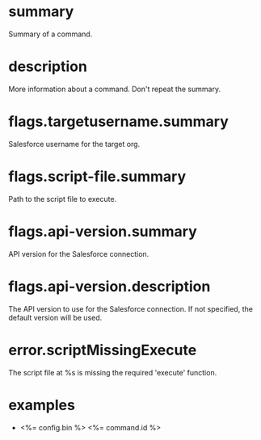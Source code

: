 # summary

Summary of a command.

# description

More information about a command. Don't repeat the summary.

# flags.targetusername.summary

Salesforce username for the target org.

# flags.script-file.summary

Path to the script file to execute.

# flags.api-version.summary

API version for the Salesforce connection.

# flags.api-version.description

The API version to use for the Salesforce connection. If not specified, the default version will be used.

# error.scriptMissingExecute

The script file at %s is missing the required 'execute' function.

# examples

- <%= config.bin %> <%= command.id %>

